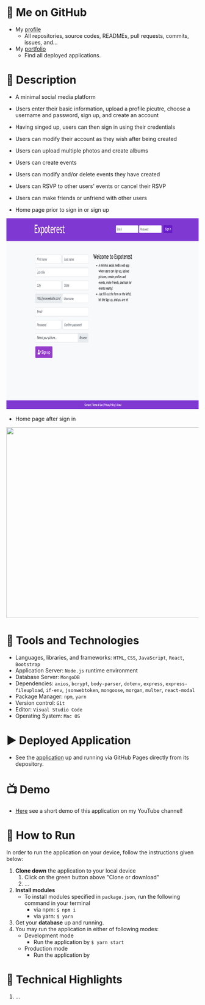 # :link: Me on GitHub
* My [profile](https://github.com/Arsalan-Sadri)
  * All repositories, source codes, READMEs, pull requests, commits, issues, and...
* My [portfolio](https://Arsalan-Sadri.github.io)
  * Find all deployed applications. 

# :page_with_curl: Description
* A minimal social media platform
* Users enter their basic information, upload a profile picutre, choose a username 
and password, sign up, and create an account
* Having singed up, users can then sign in using their credentials 
* Users can modify their account as they wish after being created  
* Users can upload multiple photos and create albums 
* Users can create events
* Users can modify and/or delete events they have created
* Users can RSVP to other users' events or cancel their RSVP
* Users can make friends or unfriend with other users 

* Home page prior to sign in or sign up
<img src="Docs/Images/signin_page.png" width="600" height="500">

* Home page after sign in
<img src="Docs/Images/home_page.png" width="600" height="500">


# :nut_and_bolt: Tools and Technologies
* Languages, libraries, and frameworks: `HTML`, `CSS`, `JavaScript`, `React`, `Bootstrap`
* Application Server: `Node.js` runtime environment
* Database Server: `MongoDB`
* Dependencies: `axios`, `bcrypt`, `body-parser`, `dotenv`, `express`, `express-fileupload`, `if-env`, `jsonwebtoken`, `mongoose`, `morgan`, `multer`, `react-modal`
* Package Manager: `npm`, `yarn`
* Version control: `Git`
* Editor: `Visual Studio Code`
* Operating System: `Mac OS`

# :arrow_forward: Deployed Application
* See the [application]() up and running via GitHub Pages directly from its depository.


# :tv: Demo
* [Here]() see a short demo of this application on my YouTube channel!

# :wrench: How to Run
In order to run the application on your device, follow the instructions given below:
1. **Clone down** the application to your local device
   1. Click on the green button above "Clone or download"
   2. ...
2. **Install modules** 
   * To install modules specified in `package.json`, run the following command in your terminal
      * via npm: `$ npm i`
      * via yarn: `$ yarn`
3. Get your **database** up and running.
4. You may run the application in either of following modes:
   * Development mode
     * Run the application by `$ yarn start`
   * Production mode
     * Run the application by  

# :key: Technical Highlights
1. ...